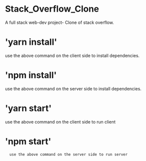 # Stack_Overflow_Clone
 A full stack web-dev project- Clone of stack overflow.
 # 'yarn install'
 use the above command on the client side to install dependencies.

 # 'npm install'
  use the above command on the server side to install dependencies.

# 'yarn start'
  use the above command on the client side to run client

# 'npm start'
      use the above command on the server side to run server


